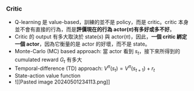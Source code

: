 ### Critic
* Q-learning 是 value-based，訓練的並不是 policy，而是 critic。critic 本身並不會有直接的行為，而是**評價現在的行為 actor($\pi$)有多好或多不好**。
* Critic 的 output 有多大取決於 state($s$) 與 actor($\pi$)，因此，**一個 critic 綁定一個 actor**，因為它衡量的是 actor 的好壞，而不是 state。
* Monte-Carlo (MC) based approach: 當 actor 看到 $s_t$，接下來所得到的 cumulated reward $G_t$ 有多大
* Temporal-difference (TD) approach: $V^\pi (s_t)=V^\pi (s_{t+1})+r_t$  
* State-action value function
* ![[Pasted image 20240501234113.png]]